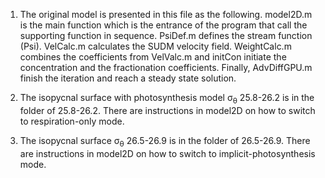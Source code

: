 1. The original model is presented in this file as the following. model2D.m is the main function which is the entrance of the program that call the supporting function in sequence. PsiDef.m defines the stream function (Psi). VelCalc.m calculates the SUDM velocity field. WeightCalc.m combines the coefficients from VelValc.m and initCon initiate the concentration and the fractionation coefficients. Finally, AdvDiffGPU.m finish the iteration and reach a steady state solution.

2. The isopycnal surface with photosynthesis model σ<sub>θ</sub> 25.8-26.2 is in the folder of 25.8-26.2. There are instructions in model2D on how to switch to respiration-only mode.

3. The isopycnal surface σ<sub>θ</sub> 26.5-26.9 is in the folder of 26.5-26.9. There are instructions in model2D on how to switch to implicit-photosynthesis mode.
